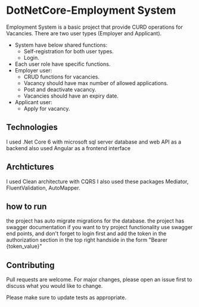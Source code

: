 # DotNetCore-Employment System
Employment System is a basic project that provide CURD operations for Vacancies.
There are two user types (Employer and Applicant).
- System have below shared functions:
   - Self-registration for both user types.
   - Login.
- Each user role have specific functions.
- Employer user:
  - CRUD functions for vacancies.
  - Vacancy should have max number of allowed applications.
  - Post and deactivate vacancy.
  - Vacancies should have an expiry date.
- Applicant user:
  - Apply for vacancy.


## Technologies
I used .Net Core 6 with microsoft sql server database and web API as a backend
also used Angular as a frontend interface

## Archtictures
I used Clean architecture with CQRS
I also used these packages Mediator, FluentValidation, AutoMapper.

## how to run
the project has auto migrate migrations for the database.
the project has swagger documentation if you want to try project functionality use swagger end points, and don't forget to login first and add the token in the authorization section in the top right handside in the form "Bearer {token_value}"

## Contributing
Pull requests are welcome. For major changes, please open an issue first
to discuss what you would like to change.

Please make sure to update tests as appropriate.
